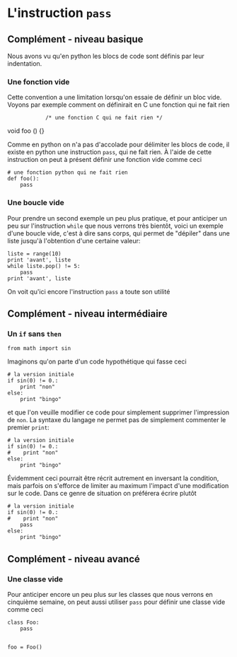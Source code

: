 
# L'instruction `pass`

## Complément - niveau basique

Nous avons vu qu'en python les blocs de code sont définis par leur indentation.

### Une fonction vide

Cette convention a une limitation lorsqu'on essaie de définir un bloc vide.
Voyons par exemple comment on définirait en C une fonction qui ne fait rien

                /* une fonction C qui ne fait rien */
void foo () {}
                
Comme en python on n'a pas d'accolade pour délimiter les blocs de code, il
existe en python une instruction `pass`, qui ne fait rien. À l'aide de cette
instruction on peut à présent définir une fonction vide comme ceci


    # une fonction python qui ne fait rien
    def foo():
        pass

### Une boucle vide

Pour prendre un second exemple un peu plus pratique, et pour anticiper un peu
sur l'instruction `while` que nous verrons très bientôt, voici un exemple d'une
boucle vide, c'est à dire sans corps, qui permet de "dépiler" dans une liste
jusqu'à l'obtention d'une certaine valeur:


    liste = range(10)
    print 'avant', liste
    while liste.pop() != 5:
        pass
    print 'avant', liste

On voit qu'ici encore l'instruction `pass` a toute son utilité

## Complément - niveau intermédiaire

### Un `if` sans `then`


    from math import sin

Imaginons qu'on parte d'un code hypothétique qui fasse ceci


    # la version initiale
    if sin(0) != 0.:
        print "non"
    else:
        print "bingo"

et que l'on veuille modifier ce code pour simplement supprimer l'impression de
`non`. La syntaxe du langage ne permet pas de simplement commenter le premier
`print`:


    # la version initiale
    if sin(0) != 0.:
    #    print "non"
    else:
        print "bingo"

Évidemment ceci pourrait être récrit autrement en inversant la condition, mais
parfois on s'efforce de limiter au maximum l'impact d'une modification sur le
code. Dans ce genre de situation on préférera écrire plutôt


    # la version initiale
    if sin(0) != 0.:
    #    print "non"
        pass
    else:
        print "bingo"

## Complément - niveau avancé

### Une classe vide

Pour anticiper encore un peu plus sur les classes que nous verrons en cinquième
semaine, on peut aussi utiliser `pass` pour définir une classe vide comme ceci


    class Foo:
        pass


    foo = Foo()
